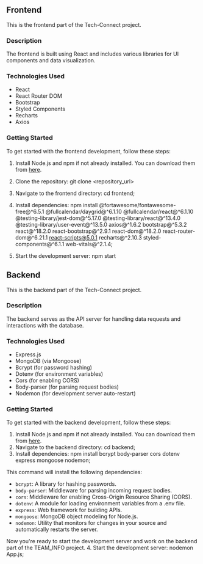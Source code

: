 ## Frontend

This is the frontend part of the Tech-Connect project.

### Description

The frontend is built using React and includes various libraries for UI components and data visualization.

### Technologies Used

- React
- React Router DOM
- Bootstrap
- Styled Components
- Recharts
- Axios

### Getting Started

To get started with the frontend development, follow these steps:

1. Install Node.js and npm if not already installed. You can download them from [here](https://nodejs.org/).

2. Clone the repository:
   git clone <repository_url>
   
3. Navigate to the frontend directory:
     cd frontend;
     
4. Install dependencies:
      npm install @fortawesome/fontawesome-free@^6.5.1 @fullcalendar/daygrid@^6.1.10 @fullcalendar/react@^6.1.10 @testing-library/jest-dom@^5.17.0 @testing-library/react@^13.4.0 @testing-library/user-event@^13.5.0 axios@^1.6.2 bootstrap@^5.3.2 react@^18.2.0 react-bootstrap@^2.9.1 react-dom@^18.2.0 react-router-dom@^6.21.1 react-scripts@5.0.1 recharts@^2.10.3 styled-components@^6.1.1 web-vitals@^2.1.4;

5. Start the development server:
    npm start

 
## Backend

This is the backend part of the Tech-Connect project.
### Description

The backend serves as the API server for handling data requests and interactions with the database.

### Technologies Used

- Express.js
- MongoDB (via Mongoose)
- Bcrypt (for password hashing)
- Dotenv (for environment variables)
- Cors (for enabling CORS)
- Body-parser (for parsing request bodies)
- Nodemon (for development server auto-restart)

### Getting Started

To get started with the backend development, follow these steps:

1. Install Node.js and npm if not already installed. You can download them from [here](https://nodejs.org/).
2. Navigate to the backend directory:
      cd backend;
3. Install dependencies:
   npm install bcrypt body-parser cors dotenv express mongoose nodemon;
   
This command will install the following dependencies:

- `bcrypt`: A library for hashing passwords.
- `body-parser`: Middleware for parsing incoming request bodies.
- `cors`: Middleware for enabling Cross-Origin Resource Sharing (CORS).
- `dotenv`: A module for loading environment variables from a .env file.
- `express`: Web framework for building APIs.
- `mongoose`: MongoDB object modeling for Node.js.
- `nodemon`: Utility that monitors for changes in your source and automatically restarts the server.

Now you're ready to start the development server and work on the backend part of the TEAM_INFO project.
4. Start the development server:
   nodemon App.js;


